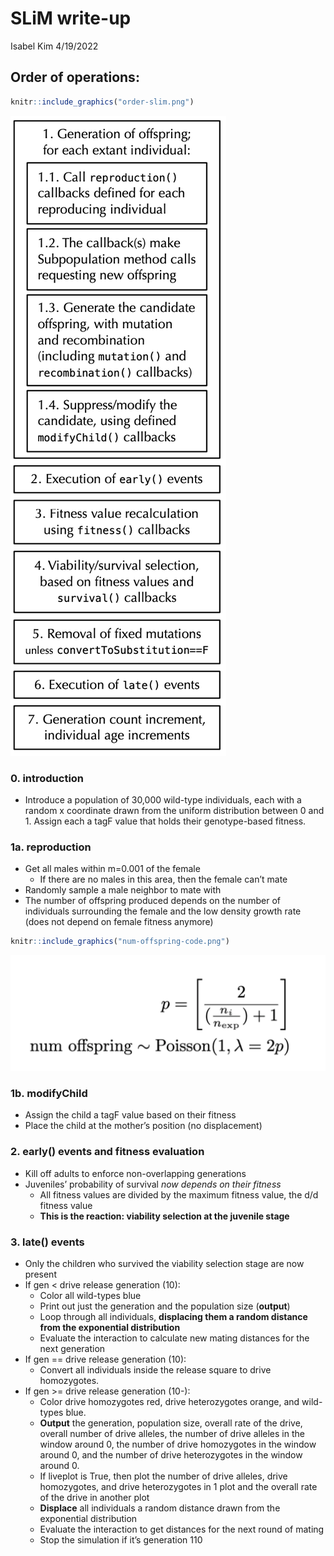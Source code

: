 SLiM write-up
================
Isabel Kim
4/19/2022

## Order of operations:

``` r
knitr::include_graphics("order-slim.png")
```

![](order-slim.png)<!-- -->

### 0. introduction

-   Introduce a population of 30,000 wild-type individuals, each with a
    random x coordinate drawn from the uniform distribution between 0
    and 1. Assign each a tagF value that holds their genotype-based
    fitness.

### 1a. reproduction

-   Get all males within m=0.001 of the female
    -   If there are no males in this area, then the female can’t mate
-   Randomly sample a male neighbor to mate with
-   The number of offspring produced depends on the number of
    individuals surrounding the female and the low density growth rate
    (does not depend on female fitness anymore)

``` r
knitr::include_graphics("num-offspring-code.png")
```

![](num-offspring-code.png)<!-- -->

### 1b. modifyChild

-   Assign the child a tagF value based on their fitness
-   Place the child at the mother’s position (no displacement)

### 2. early() events and fitness evaluation

-   Kill off adults to enforce non-overlapping generations
-   Juveniles’ probability of survival *now depends on their fitness*
    -   All fitness values are divided by the maximum fitness value, the
        d/d fitness value
    -   **This is the reaction: viability selection at the juvenile
        stage**

### 3. late() events

-   Only the children who survived the viability selection stage are now
    present
-   If gen \< drive release generation (10):
    -   Color all wild-types blue
    -   Print out just the generation and the population size
        (**output**)
    -   Loop through all individuals, **displacing them a random
        distance from the exponential distribution**
    -   Evaluate the interaction to calculate new mating distances for
        the next generation
-   If gen == drive release generation (10):
    -   Convert all individuals inside the release square to drive
        homozygotes.
-   If gen >= drive release generation (10-):
    -   Color drive homozygotes red, drive heterozygotes orange, and
        wild-types blue.
    -   **Output** the generation, population size, overall rate of the
        drive, overall number of drive alleles, the number of drive
        alleles in the window around 0, the number of drive homozygotes
        in the window around 0, and the number of drive heterozygotes in
        the window around 0.
    -   If liveplot is True, then plot the number of drive alleles,
        drive homozygotes, and drive heterozygotes in 1 plot and the
        overall rate of the drive in another plot
    -   **Displace** all individuals a random distance drawn from the
        exponential distribution
    -   Evaluate the interaction to get distances for the next round of
        mating
    -   Stop the simulation if it’s generation 110
